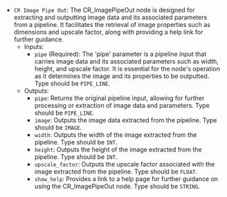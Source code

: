 - `CR Image Pipe Out`: The CR_ImagePipeOut node is designed for extracting and outputting image data and its associated parameters from a pipeline. It facilitates the retrieval of image properties such as dimensions and upscale factor, along with providing a help link for further guidance.
    - Inputs:
        - `pipe` (Required): The 'pipe' parameter is a pipeline input that carries image data and its associated parameters such as width, height, and upscale factor. It is essential for the node's operation as it determines the image and its properties to be outputted. Type should be `PIPE_LINE`.
    - Outputs:
        - `pipe`: Returns the original pipeline input, allowing for further processing or extraction of image data and parameters. Type should be `PIPE_LINE`.
        - `image`: Outputs the image data extracted from the pipeline. Type should be `IMAGE`.
        - `width`: Outputs the width of the image extracted from the pipeline. Type should be `INT`.
        - `height`: Outputs the height of the image extracted from the pipeline. Type should be `INT`.
        - `upscale_factor`: Outputs the upscale factor associated with the image extracted from the pipeline. Type should be `FLOAT`.
        - `show_help`: Provides a link to a help page for further guidance on using the CR_ImagePipeOut node. Type should be `STRING`.
